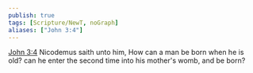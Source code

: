 ```yaml
---
publish: true
tags: [Scripture/NewT, noGraph]
aliases: ["John 3:4"]
---
```

[John 3:4](https://churchofjesuschrist.org/study/scriptures/nt/john/3?lang=eng&id=p4#p4) Nicodemus saith unto him, How can a man be born when he is old? can he enter the second time into his mother's womb, and be born?
